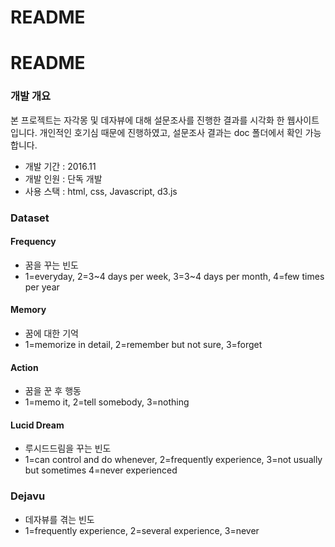 # README #

# README #

### 개발 개요 ###

본 프로젝트는 자각몽 및 데자뷰에 대해 설문조사를 진행한 결과를 시각화 한 웹사이트입니다.
개인적인 호기심 때문에 진행하였고, 설문조사 결과는 doc 폴더에서 확인 가능합니다.

* 개발 기간 : 2016.11 
* 개발 인원 : 단독 개발
* 사용 스택 : html, css, Javascript, d3.js

### Dataset ###
#### Frequency ####
* 꿈을 꾸는 빈도
* 1=everyday, 2=3~4 days per week, 3=3~4 days per month, 4=few times per year

#### Memory ####
* 꿈에 대한 기억
* 1=memorize in detail, 2=remember but not sure, 3=forget

#### Action ####
* 꿈을 꾼 후 행동
* 1=memo it, 2=tell somebody, 3=nothing

#### Lucid Dream ####
* 루시드드림을 꾸는 빈도
* 1=can control and do whenever, 2=frequently experience, 3=not usually but sometimes 4=never experienced

### Dejavu ###
* 데자뷰를 겪는 빈도
* 1=frequently experience, 2=several experience, 3=never
